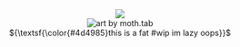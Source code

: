 <div align="center">
  <img src="https://64.media.tumblr.com/0376c30093ad4c6f32a7fec0a3c503a3/2e536510d0c00571-ca/s640x960/aa7baf32f20b3e446b76510632f983beac27942e.png">
</div>
<div align="center">
  <img src="https://media.discordapp.net/attachments/971927627210297386/1407421398313603093/decor_1.png?ex=68a60ad1&is=68a4b951&hm=c5510814454b1fe5079324a9692f86b26310882333fe7f9e66d54bfcb9a99cea&=&format=webp&quality=lossless&width=911&height=693" alt="art by moth.tab">
</div>
<div align="center">
 ${\textsf{\color{#4d4985}this is a fat #wip im lazy oops}}$
</div>
